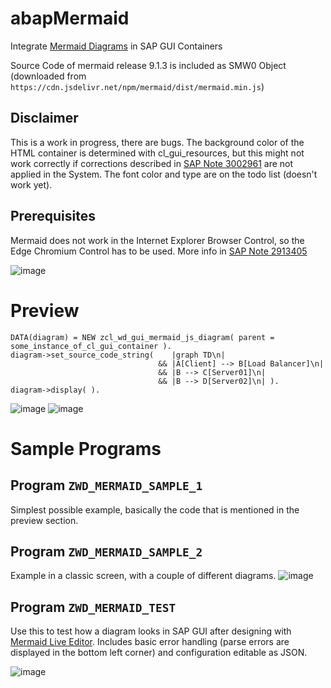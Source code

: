 # abapMermaid
Integrate [Mermaid Diagrams](https://github.com/mermaid-js/mermaid) in SAP GUI Containers

Source Code of mermaid release 9.1.3 is included as SMW0 Object (downloaded from `https://cdn.jsdelivr.net/npm/mermaid/dist/mermaid.min.js`)

## Disclaimer
This is a work in progress, there are bugs. The background color of the HTML container is determined with cl_gui_resources, but this might not work correctly if corrections described in [SAP Note 3002961](https://launchpad.support.sap.com/#/notes/3002961) are not applied in the System. 
The font color and type are on the todo list (doesn't work yet).

## Prerequisites
Mermaid does not work in the Internet Explorer Browser Control, so the Edge Chromium Control has to be used. More info in [SAP Note 2913405](https://launchpad.support.sap.com/#/notes/2913405)

![image](https://user-images.githubusercontent.com/6908247/162700774-2aedd4ac-526c-4b82-9dff-cb331ddf3cf4.png)


# Preview
```abap
DATA(diagram) = NEW zcl_wd_gui_mermaid_js_diagram( parent = some_instance_of_cl_gui_container ).
diagram->set_source_code_string(    |graph TD\n|
                                 && |A[Client] --> B[Load Balancer]\n|
                                 && |B --> C[Server01]\n|
                                 && |B --> D[Server02]\n| ).
diagram->display( ).
```
![image](https://user-images.githubusercontent.com/6908247/162644750-43fa7f39-2610-4da9-963f-3beec23d9143.png) ![image](https://user-images.githubusercontent.com/6908247/162644775-c2aba0bc-6144-4471-b69e-6e2e8add5187.png)

# Sample Programs
## Program `ZWD_MERMAID_SAMPLE_1`
Simplest possible example, basically the code that is mentioned in the preview section.

## Program `ZWD_MERMAID_SAMPLE_2`
Example in a classic screen, with a couple of different diagrams. 
![image](https://user-images.githubusercontent.com/6908247/162852204-b6f09007-6518-451c-a3eb-ca47917f6717.png)

## Program `ZWD_MERMAID_TEST`
Use this to test how a diagram looks in SAP GUI after designing with [Mermaid Live Editor](https://mermaid.live).
Includes basic error handling (parse errors are displayed in the bottom left corner) and configuration editable as JSON.

![image](https://user-images.githubusercontent.com/6908247/162852877-9c5b6dae-5d97-4164-b03e-1e31092d06a7.png)
